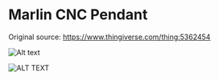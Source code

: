 # Marlin CNC Pendant
Original source: https://www.thingiverse.com/thing:5362454 

<img src="https://example.com/path/to/image.png](https://github.com/dumitrugrl/cnc_01/blob/main/keypad01.jpg)https://github.com/dumitrugrl/cnc_01/blob/main/keypad01.jpg)" alt="Alt text">

![ALT TEXT]([https://url_path/image.png](https://github.com/dumitrugrl/cnc_01/blob/main/keypad01.jpg)https://github.com/dumitrugrl/cnc_01/blob/main/keypad01.jpg)
